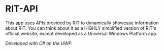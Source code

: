 # RIT-API
<p>This app uses APIs provided by RIT to dynamically showcase information about RIT. You can think about it as a HIGHLY simplified version of RIT's official website, except developed as a Universal Windows Platform app.</p>
<em>Developed with C# on the UWP.</em>
